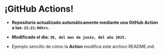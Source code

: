 # ¡GitHub Actions!
* **Repositorio actualizado automáticamente mediante una GitHub Action a las: `15:21:06hrs.`**
* **Modificado el día: `30, del mes de junio, del año 2025.`**

* Ejemplo sencillo de cómo la **Action** modifica este archivo README.md.
